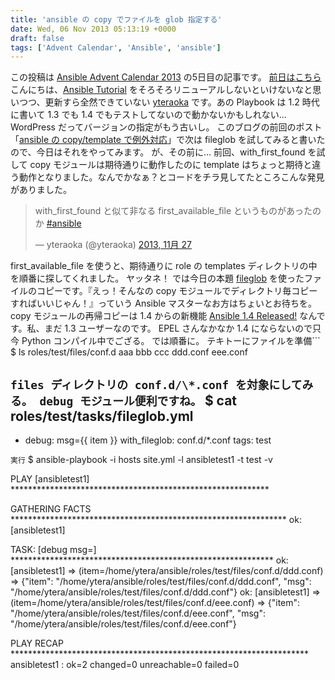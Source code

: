 ```yaml
---
title: 'ansible の copy でファイルを glob 指定する'
date: Wed, 06 Nov 2013 05:13:19 +0000
draft: false
tags: ['Advent Calendar', 'Ansible', 'ansible']
---
```


この投稿は [Ansible Advent Calendar 2013](http://qiita.com/advent-calendar/2013/ansible) の5日目の記事です。 [前日はこちら](http://qiita.com/yamasaki-masahide/items/fa96225815869daa9e53) こんにちは、[Ansible Tutorial](http://yteraoka.github.io/ansible-tutorial/) をそろそろリニューアルしないといけないなと思いつつ、更新すら全然できていない [yteraoka](http://qiita.com/yteraoka) です。あの Playbook は 1.2 時代に書いて 1.3 でも 1.4 でもテストしてないので動かないかもしれない... WordPress だってバージョンの指定がもう古いし。 このブログの前回のポスト「[ansible の copy/template で例外対応](/2013/11/ansible-with-first-found/)」で次は fileglob を試してみると書いたので、今日はそれをやってみます。 が、その前に... 前回、with\_first\_found を試して copy モジュールは期待通りに動作したのに template はちょっと期待と違う動作となりました。なんでかなぁ？とコードをチラ見してたところこんな発見がありました。

> with\_first\_found と似て非なる first\_available\_file というものがあったのか [#ansible](https://twitter.com/search?q=%23ansible&src=hash)
> 
> — yteraoka (@yteraoka) [2013, 11月 27](https://twitter.com/yteraoka/statuses/405674038741057536)

first\_available\_file を使うと、期待通りに role の templates ディレクトリの中を順番に探してくれました。 ヤッタネ！ では今日の本題 [fileglob](https://github.com/ansible/ansible/blob/devel/lib/ansible/runner/lookup_plugins/fileglob.py) を使ったファイルのコピーです。『えっ！そんなの copy モジュールでディレクトリ毎コピーすればいいじゃん！』っていう Ansible マスターなお方はちょいとお待ちを。 copy モジュールの再帰コピーは 1.4 からの新機能 [Ansible 1.4 Released!](http://blog.ansibleworks.com/2013/11/21/ansible-1-4-released/) なんです。私、まだ 1.3 ユーザーなのです。 EPEL さんなかなか 1.4 にならないので只今 Python コンパイル中でござる。 では順番に。 テキトーにファイルを準備```
$ ls roles/test/files/conf.d
aaa  bbb  ccc  ddd.conf  eee.conf

```files ディレクトリの conf.d/\*.conf を対象にしてみる。 debug モジュール便利ですね。```
$ cat roles/test/tasks/fileglob.yml 
---
- debug: msg={{ item }}
  with\_fileglob: conf.d/\*.conf
  tags: test

```実行```
$ ansible-playbook -i hosts site.yml -l ansibletest1 -t test -v

PLAY \[ansibletest1\] \*\*\*\*\*\*\*\*\*\*\*\*\*\*\*\*\*\*\*\*\*\*\*\*\*\*\*\*\*\*\*\*\*\*\*\*\*\*\*\*\*\*\*\*\*\*\*\*\*\*\*\*\*\*\*\*\*\*\* 

GATHERING FACTS \*\*\*\*\*\*\*\*\*\*\*\*\*\*\*\*\*\*\*\*\*\*\*\*\*\*\*\*\*\*\*\*\*\*\*\*\*\*\*\*\*\*\*\*\*\*\*\*\*\*\*\*\*\*\*\*\*\*\*\*\*\*\* 
ok: \[ansibletest1\]

TASK: \[debug msg=\] \*\*\*\*\*\*\*\*\*\*\*\*\*\*\*\*\*\*\*\*\*\*\*\*\*\*\*\*\*\*\*\*\*\*\*\*\*\*\*\*\*\*\*\*\*\*\*\*\*\*\*\*\*\*\*\*\*\*\*\* 
ok: \[ansibletest1\] => (item=/home/ytera/ansible/roles/test/files/conf.d/ddd.conf) => {"item": "/home/ytera/ansible/roles/test/files/conf.d/ddd.conf", "msg": "/home/ytera/ansible/roles/test/files/conf.d/ddd.conf"}
ok: \[ansibletest1\] => (item=/home/ytera/ansible/roles/test/files/conf.d/eee.conf) => {"item": "/home/ytera/ansible/roles/test/files/conf.d/eee.conf", "msg": "/home/ytera/ansible/roles/test/files/conf.d/eee.conf"}

PLAY RECAP \*\*\*\*\*\*\*\*\*\*\*\*\*\*\*\*\*\*\*\*\*\*\*\*\*\*\*\*\*\*\*\*\*\*\*\*\*\*\*\*\*\*\*\*\*\*\*\*\*\*\*\*\*\*\*\*\*\*\*\*\*\*\*\*\*\*\*\* 
ansibletest1               : ok=2    changed=0    unreachable=0    failed=0

```期待通りに動作しそうです。 conf.d/\* とかまるっとコピーしたいなんて用途ありますよね。 rsync とか tar で展開とかだと変更がないのに changed になって、不要な notify が実行されたりするかもしれませんからね。 さて、1.4 からの再帰コピーですが、rsync ライクな実装になっていて、 src のディレクトリ指定で最後に '/' をつけておくと、そのディレクトリの中身だけをコピーし、 '/' を付けなかった場合はそのディレクトリごとコピーされるんです。どんどん便利になって素敵ですね。私もちょっぴり貢献をば [https://github.com/ansible/ansible/pull/4027](https://github.com/ansible/ansible/pull/4027) それでは明日は [takuan\_osho](http://qiita.com/takuan_osho) さんの記事をお楽しみに〜。